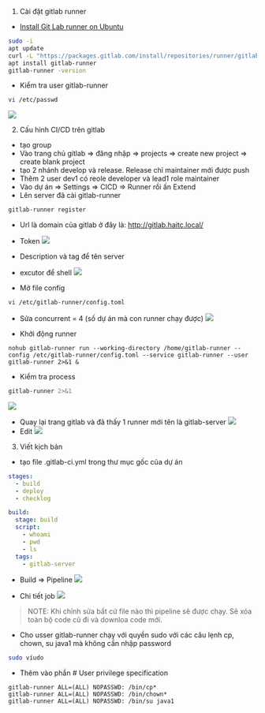1. Cài đặt gitlab runner

- [Install Git Lab runner on Ubuntu](https://www.linuxtechi.com/how-to-install-gitlab-runner-on-ubuntu/)

``` sh
sudo -i
apt update
curl -L "https://packages.gitlab.com/install/repositories/runner/gitlab-runner/script.deb.sh" | sudo bash
apt install gitlab-runner
gitlab-runner -version
```

- Kiểm tra user gitlab-runner

``` sh
vi /etc/passwd
```

![](./image/1.png)

2. Cấu hình CI/CD trên gitlab

- tạo group
- Vào trang chủ gitlab => đăng nhập => projects => create new project => create blank project
- tạo 2 nhánh develop và release. Release chỉ maintainer mới được push
- Thêm 2 user dev1 có reole developer và lead1 role maintainer
- Vào dự án => Settings => CICD => Runner rồi ấn Extend
- Lên server đã cài gitlab-runner

``` sh
gitlab-runner register
```

- Url là domain của gitlab ở đây là: <http://gitlab.haitc.local/>
- Token
![](./image/2.png)

- Description và tag để tên server
- excutor để shell
![](./image/3.png)

- Mở file config

``` sh
vi /etc/gitlab-runner/config.toml
```

- Sửa concurrent = 4 (số dự án mà con runner chạy được)
![](./image/4.png)

- Khởi động runner

``` sg
nohub gitlab-runner run --working-directory /home/gitlab-runner --config /etc/gitlab-runner/config.toml --service gitlab-runner --user gitlab-runner 2>&1 &
```

- Kiểm tra process

``` sh
gitlab-runner 2>&1
```

![](./image/5.png)

- Quay lại trang gitlab và đã thấy 1 runner mới tên là gitlab-server
![](./image/6.png)
- Edit
![](./image/7.png)

3. Viết kịch bản

- tạo file .gitlab-ci.yml trong thư mục gốc của dự án

``` yml
stages:
  - build
  - deploy
  - checklog

build:
  stage: build
  script:
    - whoami
    - pwd
    - ls
  tags:
    - gitlab-server

```

- Build => Pipeline
![](./image/8.png)

- Chi tiết job
![](./image/9.png)

>NOTE: Khi chỉnh sửa bất cứ file nào thì pipeline sẽ được chạy. Sẽ xóa toàn bộ code cũ đi và downloa code mới.

- Cho usser gitlab-runner chạy với quyền sudo với các câu lẹnh cp, chown, su java1 mà không cần nhập password

``` sh
sudo víudo
```
- Thêm vào phần # User privilege specification
```
gitlab-runner ALL=(ALL) NOPASSWD: /bin/cp*
gitlab-runner ALL=(ALL) NOPASSWD: /bin/chown*
gitlab-runner ALL=(ALL) NOPASSWD: /bin/su java1
```

